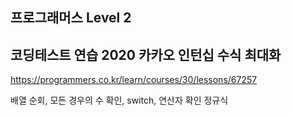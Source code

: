## 프로그래머스 Level 2

## 코딩테스트 연습 2020 카카오 인턴십 수식 최대화

https://programmers.co.kr/learn/courses/30/lessons/67257

배열 순회, 모든 경우의 수 확인, switch, 연산자 확인 정규식
